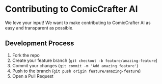 # Contributing to ComicCrafter AI

We love your input! We want to make contributing to ComicCrafter AI as easy and transparent as possible.

## Development Process
1. Fork the repo
2. Create your feature branch (`git checkout -b feature/amazing-feature`)
3. Commit your changes (`git commit -m 'Add amazing feature'`)
4. Push to the branch (`git push origin feature/amazing-feature`)
5. Open a Pull Request 